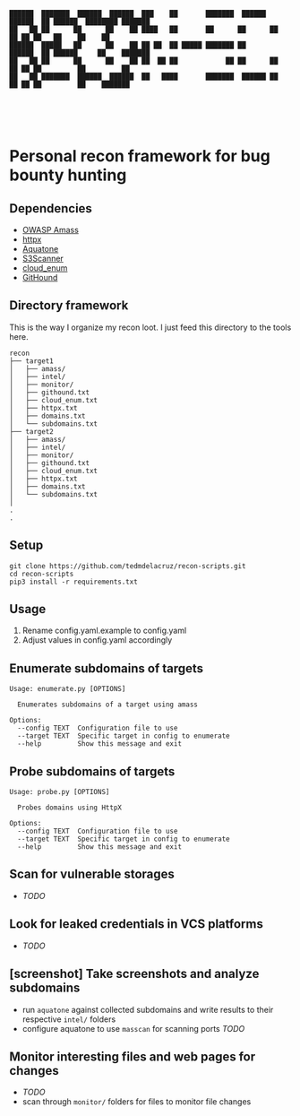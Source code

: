 ```
██████  ███████  ██████  ██████  ███    ██       ███████  ██████ ██████  ██ ██████  ████████ ███████ 
██   ██ ██      ██      ██    ██ ████   ██       ██      ██      ██   ██ ██ ██   ██    ██    ██      
██████  █████   ██      ██    ██ ██ ██  ██ █████ ███████ ██      ██████  ██ ██████     ██    ███████ 
██   ██ ██      ██      ██    ██ ██  ██ ██            ██ ██      ██   ██ ██ ██         ██         ██ 
██   ██ ███████  ██████  ██████  ██   ████       ███████  ██████ ██   ██ ██ ██         ██    ███████ 
```
                                                                                                     
# Personal recon framework for bug bounty hunting

## Dependencies

- [OWASP Amass](https://github.com/OWASP/Amass)
- [httpx](https://github.com/projectdiscovery/httpx)
- [Aquatone](https://github.com/michenriksen/aquatone)
- [S3Scanner](https://github.com/OWASP/Amass)
- [cloud_enum](https://github.com/initstring/cloud_enum)
- [GitHound](https://github.com/tillson/git-hound)

## Directory framework

This is the way I organize my recon loot. I just feed this directory to the tools here.

```
recon
├── target1
│   ├── amass/
│   ├── intel/
│   ├── monitor/
│   ├── githound.txt
│   ├── cloud_enum.txt
│   ├── httpx.txt
│   ├── domains.txt
│   └── subdomains.txt
├── target2
│   ├── amass/
│   ├── intel/
│   ├── monitor/
│   ├── githound.txt
│   ├── cloud_enum.txt
│   ├── httpx.txt
│   ├── domains.txt
│   └── subdomains.txt
│
.
.
```

## Setup

```
git clone https://github.com/tedmdelacruz/recon-scripts.git
cd recon-scripts
pip3 install -r requirements.txt
```

## Usage

1. Rename config.yaml.example to config.yaml
2. Adjust values in config.yaml accordingly

## Enumerate subdomains of targets

```
Usage: enumerate.py [OPTIONS]

  Enumerates subdomains of a target using amass

Options:
  --config TEXT  Configuration file to use
  --target TEXT  Specific target in config to enumerate
  --help         Show this message and exit
```

## Probe subdomains of targets

```
Usage: probe.py [OPTIONS]

  Probes domains using HttpX

Options:
  --config TEXT  Configuration file to use
  --target TEXT  Specific target in config to enumerate
  --help         Show this message and exit
```

## Scan for vulnerable storages

- _TODO_

## Look for leaked credentials in VCS platforms

- _TODO_

## [screenshot] Take screenshots and analyze subdomains
- run `aquatone` against collected subdomains and write results to their respective `intel/` folders
- configure aquatone to use `masscan` for scanning ports _TODO_

## Monitor interesting files and web pages for changes
- _TODO_
- scan through `monitor/` folders for files to monitor file changes
